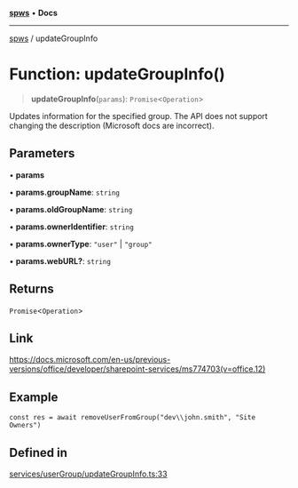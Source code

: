 [**spws**](../README.md) • **Docs**

***

[spws](../globals.md) / updateGroupInfo

# Function: updateGroupInfo()

> **updateGroupInfo**(`params`): `Promise`\<`Operation`\>

Updates information for the specified group. The API does not support changing the description (Microsoft docs are incorrect).

## Parameters

• **params**

• **params.groupName**: `string`

• **params.oldGroupName**: `string`

• **params.ownerIdentifier**: `string`

• **params.ownerType**: `"user"` \| `"group"`

• **params.webURL?**: `string`

## Returns

`Promise`\<`Operation`\>

## Link

https://docs.microsoft.com/en-us/previous-versions/office/developer/sharepoint-services/ms774703(v=office.12)

## Example

```
const res = await removeUserFromGroup("dev\\john.smith", "Site Owners")
```

## Defined in

[services/userGroup/updateGroupInfo.ts:33](https://github.com/rlking1985/spws/blob/eac8675429b3cb92c57fd641d54e84f4ab439754/src/services/userGroup/updateGroupInfo.ts#L33)
